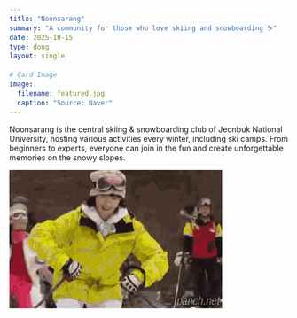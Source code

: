 ```yaml
---
title: "Noonsarang"
summary: "A community for those who love skiing and snowboarding ⛷️"
date: 2025-10-15
type: dong
layout: single

# Card Image
image:
  filename: featured.jpg
  caption: "Source: Naver"
---
```


<div class="text-justify">
  Noonsarang is the central skiing & snowboarding club of Jeonbuk National University, hosting various activities every winter, including ski camps.  
  From beginners to experts, everyone can join in the fun and create unforgettable memories on the snowy slopes.
</div>

![Noonsarang Activity Photo (Me)](snow.gif)
